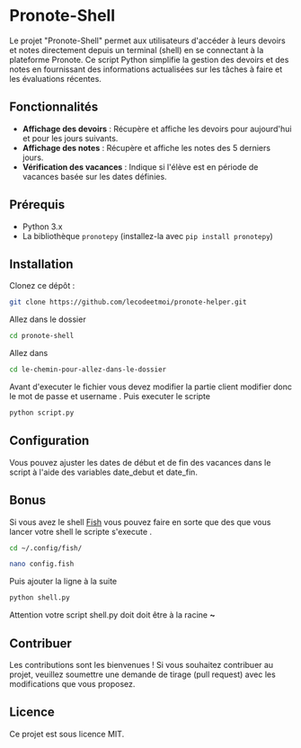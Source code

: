 # Pronote-Shell

Le projet "Pronote-Shell" permet aux utilisateurs d'accéder à leurs devoirs et notes directement depuis un terminal (shell) en se connectant à la plateforme Pronote. Ce script Python simplifie la gestion des devoirs et des notes en fournissant des informations actualisées sur les tâches à faire et les évaluations récentes.

## Fonctionnalités

- **Affichage des devoirs** : Récupère et affiche les devoirs pour aujourd'hui et pour les jours suivants.
- **Affichage des notes** : Récupère et affiche les notes des 5 derniers jours.
- **Vérification des vacances** : Indique si l'élève est en période de vacances basée sur les dates définies.

## Prérequis

- Python 3.x
- La bibliothèque `pronotepy` (installez-la avec `pip install pronotepy`)

## Installation

Clonez ce dépôt :

```bash
git clone https://github.com/lecodeetmoi/pronote-helper.git
```
Allez dans le dossier

```bash
cd pronote-shell
```

Allez dans 

```bash
cd le-chemin-pour-allez-dans-le-dossier
```
Avant d'executer le fichier vous devez modifier la partie client modifier donc le mot de passe et username . Puis executer le scripte 

```bash
python script.py
```
## Configuration

Vous pouvez ajuster les dates de début et de fin des vacances dans le script à l'aide des variables date_debut et date_fin.

## Bonus 

Si vous avez le shell [Fish](https://fishshell.com/) vous pouvez faire en sorte que des que vous lancer votre shell le scripte s'execute . 

```bash
cd ~/.config/fish/

```

```bash
nano config.fish
```

Puis ajouter la ligne à la suite 

```bash
python shell.py
```

Attention votre script shell.py doit doit être à la racine **~**



## Contribuer

Les contributions sont les bienvenues ! Si vous souhaitez contribuer au projet, veuillez soumettre une demande de tirage (pull request) avec les modifications que vous proposez.

## Licence

Ce projet est sous licence MIT.